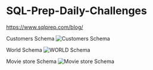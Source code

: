 # SQL-Prep-Daily-Challenges

https://www.sqlprep.com/blog/

Customers Schema 
![Customers Schema ](https://s3.amazonaws.com/assets.sqlprep/wp-content/uploads/2016/09/22073650/Diagram.png)

World Schema
![WORLD Schema](https://s3.amazonaws.com/assets.sqlprep/wp-content/uploads/2017/01/27074056/Diagram.png)

Movie store Schema
![Movie store Schema](https://s3.amazonaws.com/assets.sqlprep/wp-content/uploads/2016/09/22075025/Diagram1.png)
